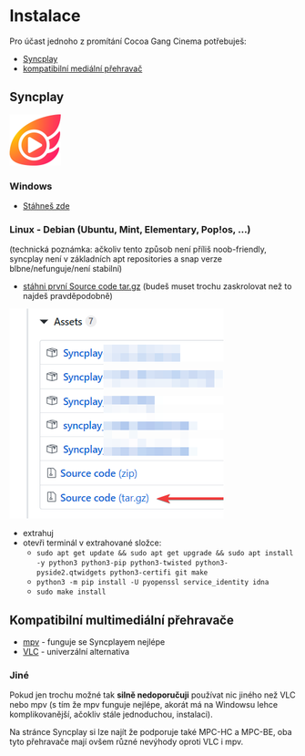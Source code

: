 # Instalace

Pro účast jednoho z promítání Cocoa Gang Cinema potřebuješ:

- [Syncplay](#syncplay)
- [kompatibilní mediální přehravač](#kompatibilni-multimedialni-prehravace)

## Syncplay

![zde má být obrázek Syncplay loga](syncplay-logo.png)

### Windows

- [Stáhneš zde](https://syncplay.pl/)

### Linux - Debian (Ubuntu, Mint, Elementary, Pop!os, ...)

(technická poznámka: ačkoliv tento způsob není příliš noob-friendly, syncplay není v základních apt repositories a snap verze blbne/nefunguje/není stabilní)

- [stáhni první Source code tar.gz](https://github.com/Syncplay/syncplay/releases) (budeš muset trochu zaskrolovat než to najdeš pravděpodobně)

![screenshot jak ten download vypadá](github-source-code.png)

- extrahuj
- otevři terminál v extrahované složce:
	- ``sudo apt get update && sudo apt get upgrade && sudo apt install -y python3 python3-pip python3-twisted python3-pyside2.qtwidgets python3-certifi git make``
	- ``python3 -m pip install -U pyopenssl service_identity idna``
	- ``sudo make install``

## Kompatibilní multimediální přehravače

- [mpv](instalace-zaklad-mpv.md) - funguje se Syncplayem nejlépe
- [VLC](instalace-zaklad-vlc.md) - univerzální alternativa

### Jiné

Pokud jen trochu možné tak **silně nedoporučuji** používat nic jiného než VLC nebo mpv (s tím že mpv funguje nejlépe, akorát má na Windowsu lehce komplikovanější, ačokliv stále jednoduchou, instalaci).

Na stránce Syncplay si lze najít že podporuje také MPC-HC a MPC-BE, oba tyto přehravače mají ovšem různé nevýhody oproti VLC i mpv.
